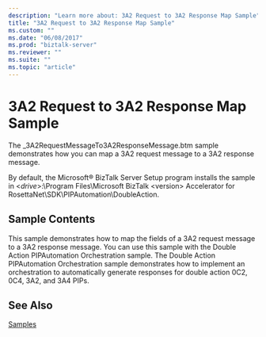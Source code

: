 ```yaml
---
description: "Learn more about: 3A2 Request to 3A2 Response Map Sample"
title: "3A2 Request to 3A2 Response Map Sample"
ms.custom: ""
ms.date: "06/08/2017"
ms.prod: "biztalk-server"
ms.reviewer: ""
ms.suite: ""
ms.topic: "article"
---
```

# 3A2 Request to 3A2 Response Map Sample
The _3A2RequestMessageTo3A2ResponseMessage.btm sample demonstrates how you can map a 3A2 request message to a 3A2 response message.  
  
 By default, the Microsoft® BizTalk Server Setup program installs the sample in \<*drive*\>:\Program Files\Microsoft BizTalk \<version\> Accelerator for RosettaNet\SDK\PIPAutomation\DoubleAction.  
  
## Sample Contents  
 This sample demonstrates how to map the fields of a 3A2 request message to a 3A2 response message. You can use this sample with the Double Action PIPAutomation Orchestration sample. The Double Action PIPAutomation Orchestration sample demonstrates how to implement an orchestration to automatically generate responses for double action 0C2, 0C4, 3A2, and 3A4 PIPs.  
  
## See Also  
 [Samples](../../adapters-and-accelerators/accelerator-rosettanet/samples3.md)
